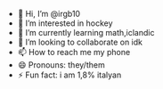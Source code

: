 - 👋 Hi, I’m @irgb10
- 👀 I’m interested in hockey
- 🌱 I’m currently learning math,iclandic
- 💞️ I’m looking to collaborate on idk
- 📫 How to reach me my phone
- 😄 Pronouns: they/them
- ⚡ Fun fact: i am 1,8% italyan

<!---
irgb10/irgb10 is a ✨ special ✨ repository because its `README.md` (this file) appears on your GitHub profile.
You can click the Preview link to take a look at your changes.
--->
